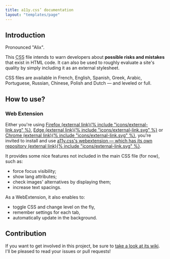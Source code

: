 ```yaml
---
title: a11y.css’ documentation
layout: "templates/page"
---
```


## Introduction

Pronounced "Alix".

This <abbr title="Cascading StyleSheet" aria-label="Cascading StyleSheet">CSS</abbr> file intends to warn developers about <b>possible risks and mistakes</b> that exist in HTML code. It can also be used to roughly evaluate a site's quality by simply including it as an external stylesheet.

CSS files are available in French, English, Spanish, Greek, Arabic, Portuguese, Russian, Chinese, Polish and Dutch — and leveled or full.

## How to use?

### Web Extension

Either you're using <a href="https://addons.mozilla.org/en-GB/firefox/addon/a11ycss/" target="_blank" rel="noopener noreferrer">Firefox&nbsp;<span class="sr-only">(external link)</span>{% include "icons/external-link.svg" %}</a>, <a href="https://microsoftedge.microsoft.com/addons/detail/a11ycss/lkehmahcnhddkdaemngepjckgcjnidpe" target="_blank" rel="noopener noreferrer">Edge&nbsp;<span class="sr-only">(external link)</span>{% include "icons/external-link.svg" %}</a>
or <a href="https://chrome.google.com/webstore/detail/a11ycss/iolfinldndiiobhednboghogkiopppid?hl=fr" target="_blank" rel="noopener noreferrer">Chrome&nbsp;<span class="sr-only">(external link)</span>{% include "icons/external-link.svg" %}</a>, 
you're invited to install and use <a href="https://github.com/ffoodd/a11y.css-webextension" target="_blank" rel="noopener noreferrer">a11y.css's webextension — which has its own repository&nbsp;<span class="sr-only">(external link)</span>{% include "icons/external-link.svg" %}</a>.

It provides some nice features not included in the main CSS file (for now), such as:

* force focus visibility;
* show lang attributes;
* check images' alternatives by displaying them;
* increase text spacings.

As a WebExtension, it also enables to:

* toggle CSS and change level on the fly, 
* remember settings for each tab,
* automatically update in the background.

## Contribution

If you want to get involved in this project, be sure to [take a look at its wiki](https://github.com/ffoodd/a11y.css/wiki). I'll be pleased to read your issues or pull requests!
